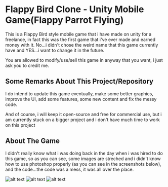 # Flappy Bird Clone - Unity Mobile Game(Flappy Parrot Flying)

This is a Flappy Bird style mobile game that i have made on unity for a freelance, in fact this was the first game that i've ever made and 
earned money with it. No...i didn't chose the weird name that this game currently have and YES...i want to change it in the future.

You are allowed to modify/use/sell this game in anyway that you want, i just ask you to credit me.

## Some Remarks About This Project/Repository

I do intend to update this game eventually, make some better graphics, improve the UI, add some features, some new content and
fix the messy code.

And of course, i will keep it open-source and free for commercial use, but i am currently stuck on a bigger project and i don't have
much time to work on this project


## About The Game

I didn't really know what i was doing back in the day when i was hired to do this game, so as you can see, some images are streched and i
didn't know how to use photoshop properly (as you can see in the screenshots below), and the code...the code was a mess, it was all 
over the place.

![alt text](https://github.com/NicolasPCouts/FlappyBird-Unity2017/blob/master/screenshots/Screenshot_20180710-001753.png)
![alt text](https://github.com/NicolasPCouts/FlappyBird-Unity2017/blob/master/screenshots/Screenshot_20180710-001807.png)
![alt text](https://github.com/NicolasPCouts/FlappyBird-Unity2017/blob/master/screenshots/Screenshot_20180710-001911.png)
